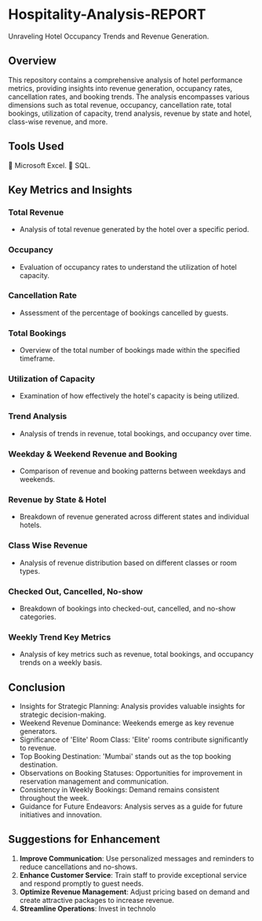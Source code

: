 # Hospitality-Analysis-REPORT
Unraveling Hotel Occupancy Trends and Revenue Generation.
## Overview

This repository contains a comprehensive analysis of hotel performance metrics, providing insights into revenue generation, occupancy rates, cancellation rates, and booking trends. The analysis encompasses various dimensions such as total revenue, occupancy, cancellation rate, total bookings, utilization of capacity, trend analysis, revenue by state and hotel, class-wise revenue, and more.
## Tools Used

🔧 Microsoft Excel.
🔧 SQL.

## Key Metrics and Insights

### Total Revenue
- Analysis of total revenue generated by the hotel over a specific period.

### Occupancy
- Evaluation of occupancy rates to understand the utilization of hotel capacity.

### Cancellation Rate
- Assessment of the percentage of bookings cancelled by guests.

### Total Bookings
- Overview of the total number of bookings made within the specified timeframe.

### Utilization of Capacity
- Examination of how effectively the hotel's capacity is being utilized.

### Trend Analysis
- Analysis of trends in revenue, total bookings, and occupancy over time.

### Weekday & Weekend Revenue and Booking
- Comparison of revenue and booking patterns between weekdays and weekends.

### Revenue by State & Hotel
- Breakdown of revenue generated across different states and individual hotels.

### Class Wise Revenue
- Analysis of revenue distribution based on different classes or room types.

### Checked Out, Cancelled, No-show
- Breakdown of bookings into checked-out, cancelled, and no-show categories.

### Weekly Trend Key Metrics
- Analysis of key metrics such as revenue, total bookings, and occupancy trends on a weekly basis.

## Conclusion

- Insights for Strategic Planning: Analysis provides valuable insights for strategic decision-making.
- Weekend Revenue Dominance: Weekends emerge as key revenue generators.
- Significance of 'Elite' Room Class: 'Elite' rooms contribute significantly to revenue.
- Top Booking Destination: 'Mumbai' stands out as the top booking destination.
- Observations on Booking Statuses: Opportunities for improvement in reservation management and communication.
- Consistency in Weekly Bookings: Demand remains consistent throughout the week.
- Guidance for Future Endeavors: Analysis serves as a guide for future initiatives and innovation.


## Suggestions for Enhancement

1. **Improve Communication**: Use personalized messages and reminders to reduce cancellations and no-shows.
2. **Enhance Customer Service**: Train staff to provide exceptional service and respond promptly to guest needs.
3. **Optimize Revenue Management**: Adjust pricing based on demand and create attractive packages to increase revenue.
4. **Streamline Operations**: Invest in technolo
